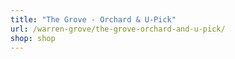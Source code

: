 ```yaml
---
title: "The Grove - Orchard & U-Pick"
url: /warren-grove/the-grove-orchard-and-u-pick/
shop: shop
---
```

